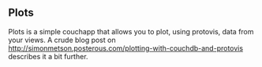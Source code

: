 ## Plots

Plots is a simple couchapp that allows you to plot, using protovis, data from 
your views. A crude blog post on http://simonmetson.posterous.com/plotting-with-couchdb-and-protovis
describes it a bit further.
